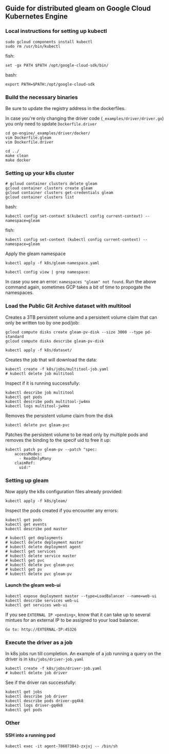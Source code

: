 ## Guide for distributed gleam on Google Cloud Kubernetes Engine

### Local instructions for setting up kubectl 

```
sudo gcloud components install kubectl
sudo rm /usr/bin/kubectl 
```
fish: 
```
set -gx PATH $PATH /opt/google-cloud-sdk/bin/
``` 

bash: 
```
export PATH=$PATH:/opt/google-cloud-sdk
```

### Build the necessary binaries
Be sure to update the registry address in the dockerfiles.
 
In case you're only changing the driver code (`_examples/driver/driver.go`) you only need to update `Dockerfile.driver`

```
cd go-engine/_examples/driver/docker/
vim Dockerfile.gleam
vim Dockerfile.driver
``` 

```
cd ../
make clean
make docker
```

### Setting up your k8s cluster

```
# gcloud container clusters delete gleam
gcloud container clusters create gleam
gcloud container clusters get-credentials gleam
gcloud container clusters list
```

bash:
```
kubectl config set-context $(kubectl config current-context) --namespace=gleam
```
fish:
```
kubectl config set-context (kubectl config current-context) --namespace=gleam
```

Apply the gleam namespace

```
kubectl apply -f k8s/gleam-namespace.yaml
```

```
kubectl config view | grep namespace:

```

In case you see an error: `namespaces "gleam" not found`. Run the above command again, sometimes GCP takes a bit of time to propogate the namespaces.

### Load the Public Git Archive dataset with multitool

Creates a 3TB persistent volume and a persistent volume claim that can only be written too by one pod/job:

```
gcloud compute disks create gleam-pv-disk --size 3000 --type pd-standard
gcloud compute disks describe gleam-pv-disk
```

```
kubectl apply -f k8s/dataset/
```

Creates the job that will download the data:

```
kubectl create -f k8s/jobs/multitool-job.yaml 
# kubectl delete job multitool
```

Inspect if it is running successfully: 

```
kubectl describe job multitool
kubectl get pods
kubectl describe pods multitool-jw4mx
kubectl logs multitool-jw4mx
```

Removes the persistent volume claim from the disk

```
kubectl delete pvc gleam-pvc
```

Patches the persistent volume to be read only by multiple pods and removes the binding to the specif uid to free it up:

```
kubectl patch pv gleam-pv --patch "spec:
    accessModes:
      - ReadOnlyMany
    claimRef:
      uid:"
```

### Setting up gleam

Now apply the k8s configuration files already provided:

```
kubectl apply -f k8s/gleam/
```

Inspect the pods created if you encounter any errors:

```
kubectl get pods
kubectl get events
kubectl describe pod master
```

```
# kubectl get deployments
# kubectl delete deployment master
# kubectl delete deployment agent
# kubectl get services
# kubectl delete service master
# kubectl get pvc
# kubectl delete pvc gleam-pvc
# kubectl get pv
# kubectl delete pvc gleam-pv
```

#### Launch the gleam web-ui 
```
kubectl expose deployment master --type=LoadBalancer --name=web-ui
kubectl describe services web-ui
kubectl get services web-ui
```

If you see `EXTERNAL IP <pending>`, know that it can take up to several mintues for an external IP to be assigned to your load balancer.

```
Go to: http://EXTERNAL-IP:45326
```

### Execute the driver as a job

In k8s jobs run till completion. An example of a job running a query on the driver is in `k8s/jobs/driver-job.yaml`

```
kubectl create -f k8s/jobs/driver-job.yaml
# kubectl delete job driver
```

See if the driver ran successfully:
```
kubectl get jobs
kubectl describe job driver
kubectl describe pods driver-gq4k8
kubectl logs driver-gq4k8
kubectl get pods
```

### Other

#### SSH into a running pod

```
kubectl exec -it agent-786073843-zxjxj -- /bin/sh
```